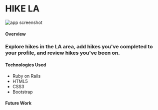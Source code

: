 # HIKE LA

![app screenshot](hikela-screenshot.png) 

#### Overview

### Explore hikes in the LA area, add hikes you've completed to your profile, and review hikes you've been on.

#### Technologies Used

+ Ruby on Rails
+ HTML5
+ CSS3
+ Bootstrap

#### Future Work